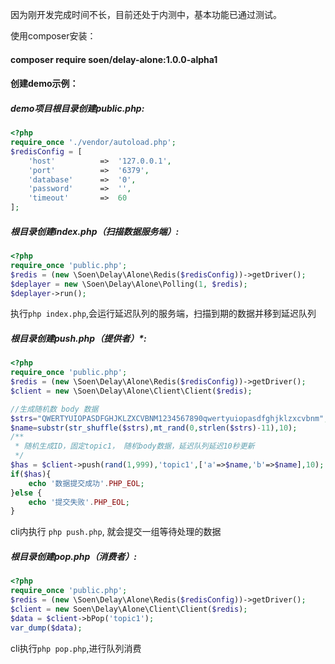 因为刚开发完成时间不长，目前还处于内测中，基本功能已通过测试。

使用composer安装：
#### composer require soen/delay-alone:1.0.0-alpha1

#### 创建demo示例：
##### demo项目根目录创建public.php:
```php
<?php
require_once './vendor/autoload.php';
$redisConfig = [
    'host'          =>  '127.0.0.1',
    'port'          =>  '6379',
    'database'      =>  '0',
    'password'      =>  '',
    'timeout'       =>  60
];
```
##### 根目录创建index.php（扫描数据服务端）:
```php
<?php
require_once 'public.php';
$redis = (new \Soen\Delay\Alone\Redis($redisConfig))->getDriver();
$deplayer = new \Soen\Delay\Alone\Polling(1, $redis);
$deplayer->run();
```
执行`php index.php`,会运行延迟队列的服务端，扫描到期的数据并移到延迟队列

##### 根目录创建push.php（提供者）*:
```php
<?php
require_once 'public.php';
$redis = (new \Soen\Delay\Alone\Redis($redisConfig))->getDriver();
$client = new \Soen\Delay\Alone\Client\Client($redis);

//生成随机数 body 数据
$strs="QWERTYUIOPASDFGHJKLZXCVBNM1234567890qwertyuiopasdfghjklzxcvbnm";
$name=substr(str_shuffle($strs),mt_rand(0,strlen($strs)-11),10);
/**
 * 随机生成ID，固定topic1， 随机body数据，延迟队列延迟10秒更新
 */
$has = $client->push(rand(1,999),'topic1',['a'=>$name,'b'=>$name],10);
if($has){
    echo '数据提交成功'.PHP_EOL;
}else {
    echo '提交失败'.PHP_EOL;
}

```
cli内执行 `php push.php`, 就会提交一组等待处理的数据

##### 根目录创建pop.php（消费者）:
```php
<?php
require_once 'public.php';
$redis = (new \Soen\Delay\Alone\Redis($redisConfig))->getDriver();
$client = new Soen\Delay\Alone\Client\Client($redis);
$data = $client->bPop('topic1');
var_dump($data);
```
cli执行`php pop.php`,进行队列消费























